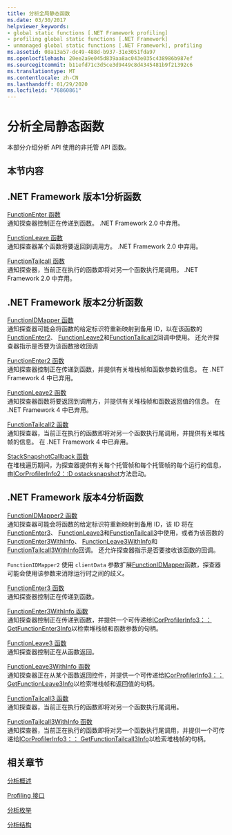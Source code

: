```yaml
---
title: 分析全局静态函数
ms.date: 03/30/2017
helpviewer_keywords:
- global static functions [.NET Framework profiling]
- profiling global static functions [.NET Framework]
- unmanaged global static functions [.NET Framework], profiling
ms.assetid: 08a13a57-dc49-488d-b937-31e3051fda97
ms.openlocfilehash: 20ee2a9e045d839aa8ac043e035c438986b987ef
ms.sourcegitcommit: b11efd71c3d5ce3d9449c8d4345481b9f21392c6
ms.translationtype: MT
ms.contentlocale: zh-CN
ms.lasthandoff: 01/29/2020
ms.locfileid: "76860861"
---
```

# <a name="profiling-global-static-functions"></a>分析全局静态函数
本部分介绍分析 API 使用的非托管 API 函数。  
  
## <a name="in-this-section"></a>本节内容  
  
## <a name="net-framework-version-1-profiling-functions"></a>.NET Framework 版本1分析函数  
 [FunctionEnter 函数](functionenter-function.md)  
 通知探查器控制正在传递到函数。 .NET Framework 2.0 中弃用。  
  
 [FunctionLeave 函数](functionleave-function.md)  
 通知探查器某个函数将要返回到调用方。 .NET Framework 2.0 中弃用。  
  
 [FunctionTailcall 函数](functiontailcall-function.md)  
 通知探查器，当前正在执行的函数即将对另一个函数执行尾调用。 .NET Framework 2.0 中弃用。  
  
## <a name="net-framework-version-2-profiling-functions"></a>.NET Framework 版本2分析函数  
 [FunctionIDMapper 函数](functionidmapper-function.md)  
 通知探查器可能会将函数的给定标识符重新映射到备用 ID，以在该函数的[FunctionEnter2](functionenter2-function.md)、 [FunctionLeave2](functionleave2-function.md)和[FunctionTailcall2](functiontailcall2-function.md)回调中使用。 还允许探查器指示是否要为该函数接收回调  
  
 [FunctionEnter2 函数](functionenter2-function.md)  
 通知探查器控制正在传递到函数，并提供有关堆栈帧和函数参数的信息。 在 .NET Framework 4 中已弃用。  
  
 [FunctionLeave2 函数](functionleave2-function.md)  
 通知探查器函数将要返回到调用方，并提供有关堆栈帧和函数返回值的信息。 在 .NET Framework 4 中已弃用。  
  
 [FunctionTailcall2 函数](functiontailcall2-function.md)  
 通知探查器，当前正在执行的函数即将对另一个函数执行尾调用，并提供有关堆栈帧的信息。 在 .NET Framework 4 中已弃用。  
  
 [StackSnapshotCallback 函数](stacksnapshotcallback-function.md)  
 在堆栈遍历期间，为探查器提供有关每个托管帧和每个托管帧的每个运行的信息，由[ICorProfilerInfo2：:D ostacksnapshot](icorprofilerinfo2-dostacksnapshot-method.md)方法启动。  
  
## <a name="net-framework-version-4-profiling-functions"></a>.NET Framework 版本4分析函数  
 [FunctionIDMapper2 函数](functionidmapper2-function.md)  
 通知探查器可能会将函数的给定标识符重新映射到备用 ID，该 ID 将在[FunctionEnter3](functionenter3-function.md)、 [FunctionLeave3](functionleave3-function.md)和[FunctionTailcall3](functiontailcall3-function.md)中使用，或者为该函数的[FunctionEnter3WithInfo](functionenter3withinfo-function.md)、 [FunctionLeave3WithInfo](functionleave3withinfo-function.md)和[FunctionTailcall3WithInfo](functiontailcall3withinfo-function.md)回调。 还允许探查器指示是否要接收该函数的回调。  
  
 `FunctionIDMapper2` 使用 `clientData` 参数扩展[FunctionIDMapper](functionidmapper-function.md)函数，探查器可能会使用该参数来消除运行时之间的歧义。  
  
 [FunctionEnter3 函数](functionenter3-function.md)  
 通知探查器控制正在传递到函数。  
  
 [FunctionEnter3WithInfo 函数](functionenter3withinfo-function.md)  
 通知探查器控制正在传递到函数，并提供一个可传递给[ICorProfilerInfo3：： GetFunctionEnter3Info](icorprofilerinfo3-getfunctionenter3info-method.md)以检索堆栈帧和函数参数的句柄。  
  
 [FunctionLeave3 函数](functionleave3-function.md)  
 通知探查器控制正在从函数返回。  
  
 [FunctionLeave3WithInfo 函数](functionleave3withinfo-function.md)  
 通知探查器正在从某个函数返回控件，并提供一个可传递给[ICorProfilerInfo3：： GetFunctionLeave3Info](icorprofilerinfo3-getfunctionleave3info-method.md)以检索堆栈帧和返回值的句柄。  
  
 [FunctionTailcall3 函数](functiontailcall3-function.md)  
 通知探查器，当前正在执行的函数即将对另一个函数执行尾调用。  
  
 [FunctionTailcall3WithInfo 函数](functiontailcall3withinfo-function.md)  
 通知探查器，当前正在执行的函数即将对另一个函数执行尾调用，并提供一个可传递给[ICorProfilerInfo3：： GetFunctionTailcall3Info](icorprofilerinfo3-getfunctiontailcall3info-method.md)以检索堆栈帧的句柄。  
  
## <a name="related-sections"></a>相关章节  
 [分析概述](profiling-overview.md)  
  
 [Profiling 接口](profiling-interfaces.md)  
  
 [分析枚举](profiling-enumerations.md)  
  
 [分析结构](profiling-structures.md)
